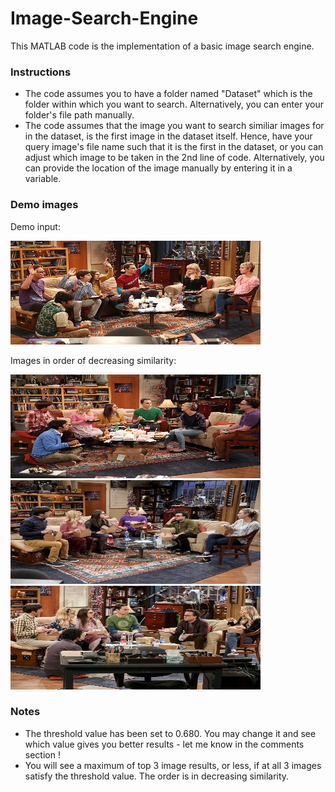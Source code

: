 # Image-Search-Engine
This MATLAB code is the implementation of a basic image search engine.

### Instructions

- The code assumes you to have a folder named "Dataset" which is the folder within which you want to search. Alternatively, you can enter your folder's file path manually.
- The code assumes that the image you want to search similiar images for in the dataset, is the first image in the dataset itself. Hence, have your query image's file name such that it is the first in the dataset, or you can adjust which image to be taken in the 2nd line of code. Alternatively, you can provide the location of the image manually by entering it in a variable.

### Demo images

Demo input:

<img src="demo_pics/ip.jpg" alt="Demo input" width="400" height="166"/>

Images in order of decreasing similarity:

<img src="demo_pics/op1.jpg" alt="Output 1" width="400" height="166"/>


<img src="demo_pics/op2.jpg" alt="Output 2" width="400" height="166"/>


<img src="demo_pics/op3.jpg" alt="Output 3" width="400" height="166"/>


### Notes

- The threshold value has been set to 0.680. You may change it and see which value gives you better results - let me know in the comments section !
- You will see a maximum of top 3 image results, or less, if at all 3 images satisfy the threshold value. The order is in decreasing similarity.
